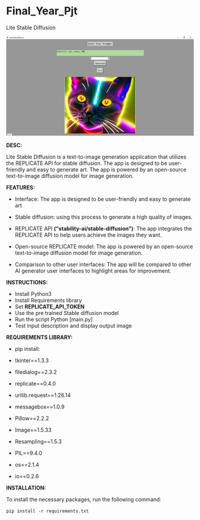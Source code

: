 # Final_Year_Pjt

Lite Stable Diffusion

![Sample Image](https://github.com/ali7d/Final_Year_Pjt/blob/08a8afecb3e443f225e9761af3d5f0bc3fc5460b/ScreenShott.png)




**DESC:**

Lite Stable Diffusion is a text-to-image generation application that utilizes the REPLICATE API for stable diffusion. The app is designed to be user-friendly and easy to generate art. The app is powered by an open-source text-to-image diffusion model for image generation.



**FEATURES:**

 - Interface: The app is designed to be user-friendly and easy to generate art

 - Stable diffusion: using this process to generate a high quality of images.

 - REPLICATE API **("stability-ai/stable-diffusion")**: The app integrates the REPLICATE API to help users achieve the images they want.

 - Open-source REPLICATE model: The app is powered by an open-source text-to-image diffusion model for image generation.

 - Comparison to other user interfaces: The app will be compared to other AI generator user interfaces to highlight areas for improvement.


**INSTRUCTIONS:**

 - Install Python3 
 - Install Requirements library
 - Set **REPLICATE_API_TOKEN**
 - Use the pre trained Stable diffusion model
 - Run the script Python [main.py]
 - Test input description and display output image

 
 **REQUIREMENTS LIBRARY:**
 
 - pip install:
 
 - tkinter==1.3.3
 - filedialog==2.3.2
 - replicate==0.4.0
 - urllib.request==1.26.14
 - messagebox==1.0.9
 - Pillow==2.2.2
 - Image==1.5.33
 - Resampling==1.5.3
 - PIL==9.4.0
 - os==2.1.4
 - io==0.2.6


**INSTALLATION:**

To install the necessary packages, run the following command:

```
pip install -r requirements.txt
```
